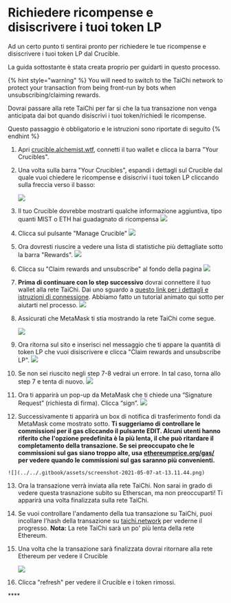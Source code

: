 # Richiedere ricompense e disiscrivere i tuoi token LP

 Ad un certo punto ti sentirai pronto per richiedere le tue ricompense e disiscrivere i tuoi token LP dal Crucible. 

 La guida sottostante è stata creata proprio per guidarti in questo processo. 

{% hint style="warning" %}
You will need to switch to the TaiChi network to protect your transaction from being front-run by bots when unsubscribing/claiming rewards.

Dovrai passare alla rete TaiChi per far si che la tua transazione non venga anticipata dai bot quando disiscrivi i tuoi token/richiedi le ricompense. 

Questo passaggio è obbligatorio e le istruzioni sono riportate di seguito
{% endhint %}

1. Apri [crucible.alchemist.wtf](https://crucible.alchemist.wtf/), connetti il tuo wallet e clicca la barra "Your Crucibles".
2. Una volta sulla barra "Your Crucibles", espandi i dettagli sul Crucible dal quale vuoi chiedere le ricompense e disiscrivi i tuoi token LP cliccando sulla freccia verso il basso:

  
   ![](../../.gitbook/assets/screenshot-2021-05-07-at-12.50.58.png) 

3. Il tuo Crucible dovrebbe mostrarti qualche informazione aggiuntiva, tipo quanti MIST o ETH hai guadagnato di ricompensa ![](../../.gitbook/assets/screenshot-2021-05-07-at-12.50.42.png) 
4. Clicca sul pulsante "Manage Crucible"  ![](../../.gitbook/assets/screenshot-2021-05-07-at-12.51.04.png) 
5. Ora dovresti riuscire a vedere una lista di statistiche più dettagliate sotto la barra "Rewards".  ![](../../.gitbook/assets/screenshot-2021-05-07-at-12.51.22.png) 
6. Clicca su "Claim rewards and unsubscribe" al fondo della pagina ![](../../.gitbook/assets/screenshot-2021-05-07-at-13.05.52.png) 
7. **Prima di continuare con lo step successivo** dovrai connettere il tuo wallet alla rete TaiChi. Dai uno sguardo a [questo link per i dettagli e istruzioni di connessione](https://github.com/Taichi-Network/docs/blob/master/sendPriveteTx_tutorial.md). Abbiamo fatto un tutorial animato qui sotto per aiutarti nel processo.  ![](../../.gitbook/assets/taichi-network-add.gif) 
8. Assicurati che MetaMask ti stia mostrando la rete TaiChi come segue.

   ![](https://i.imgur.com/kszVVbq.png)

9. Ora ritorna sul sito e inserisci nel messaggio che ti appare la quantità di token LP che vuoi disiscrivere e clicca  "Claim rewards and unsubscribe LP". ![](../../.gitbook/assets/screenshot-2021-05-07-at-13.06.00.png) 
10. Se non sei riuscito negli step 7-8 vedrai un errore. In tal caso, torna allo step 7 e tenta di nuovo.  ![](../../.gitbook/assets/screenshot-2021-05-07-at-13.06.44.png) 
11. Ora ti apparirà un pop-up da MetaMask che ti chiede una “Signature Request” \(richiesta di firma\).  Clicca “sign”.  ![](../../.gitbook/assets/screenshot-2021-05-07-at-13.11.35.png) 
12.  Successivamente ti apparirà un box di notifica di trasferimento fondi da MetaMask come mostrato sotto. **Ti suggeriamo di controllare le commissioni per il gas cliccando il pulsante EDIT. Alcuni utenti hanno riferito che l'opzione predefinita è la più lenta, il che può ritardare il completamento della transazione. Se sei preoccupato che le commissioni sul gas siano troppo alte, usa** [**ethereumprice.org/gas/**](https://ethereumprice.org/gas/) **per vedere quando le commissioni sul gas saranno più convenienti.** 

    ![](../../.gitbook/assets/screenshot-2021-05-07-at-13.11.44.png) 

13. Ora la transazione verrà inviata alla rete TaiChi.  Non sarai in grado di vedere questa trasnazione subito su Etherscan, ma non preoccuparti! Ti apparirà una volta finalizzata sulla rete TaiChi. 
14. Se vuoi controllare l'andamento della tua transazione su TaiChi, puoi incollare l'hash della transazione su [taichi.network](https://taichi.network/) per vederne il progresso.  **Nota:** La rete TaiChi sarà un po' più lenta della rete Ethereum. 
15. Una volta che la transazione sarà finalizzata dovrai ritornare alla rete Ethereum per vedere il  Crucible

    ![](https://i.imgur.com/fcPY6Zp.png) 

16. Clicca "refresh" per vedere il Crucible e i token rimossi. 

\*\*\*\*

